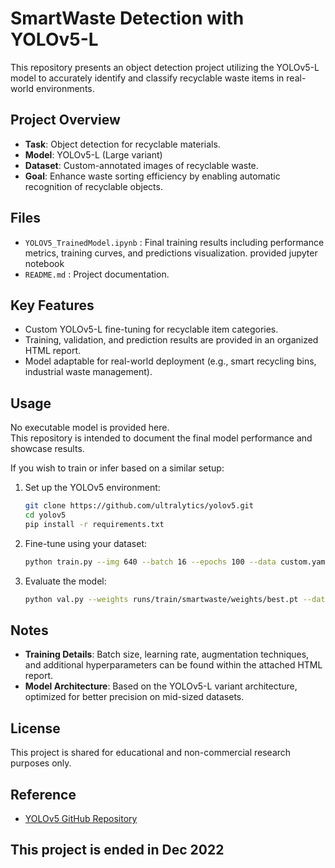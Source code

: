 # SmartWaste Detection with YOLOv5-L
This repository presents an object detection project utilizing the YOLOv5-L model to accurately identify and classify recyclable waste items in real-world environments.

## Project Overview
- **Task**: Object detection for recyclable materials.
- **Model**: YOLOv5-L (Large variant)
- **Dataset**: Custom-annotated images of recyclable waste.
- **Goal**: Enhance waste sorting efficiency by enabling automatic recognition of recyclable objects.

## Files
- `YOLOV5_TrainedModel.ipynb` : Final training results including performance metrics, training curves, and predictions visualization. provided jupyter notebook
- `README.md` : Project documentation. 

## Key Features
- Custom YOLOv5-L fine-tuning for recyclable item categories.
- Training, validation, and prediction results are provided in an organized HTML report.
- Model adaptable for real-world deployment (e.g., smart recycling bins, industrial waste management).

## Usage
No executable model is provided here.  
This repository is intended to document the final model performance and showcase results.

If you wish to train or infer based on a similar setup:

1. Set up the YOLOv5 environment:
    ```bash
    git clone https://github.com/ultralytics/yolov5.git
    cd yolov5
    pip install -r requirements.txt
    ```

2. Fine-tune using your dataset:
    ```bash
    python train.py --img 640 --batch 16 --epochs 100 --data custom.yaml --cfg yolov5l.yaml --weights yolov5l.pt --name smartwaste
    ```

3. Evaluate the model:
    ```bash
    python val.py --weights runs/train/smartwaste/weights/best.pt --data custom.yaml
    ```

## Notes
- **Training Details**: Batch size, learning rate, augmentation techniques, and additional hyperparameters can be found within the attached HTML report.
- **Model Architecture**: Based on the YOLOv5-L variant architecture, optimized for better precision on mid-sized datasets.

## License
This project is shared for educational and non-commercial research purposes only.

## Reference
- [YOLOv5 GitHub Repository](https://github.com/ultralytics/yolov5)

## This project is ended in Dec 2022 
